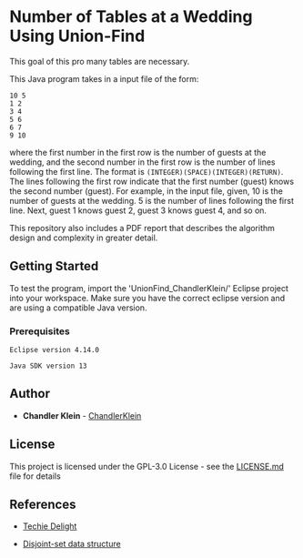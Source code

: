 # Number of Tables at a Wedding Using Union-Find

This goal of this pro   many tables are necessary.

This Java program takes in a input file of the form:
```
10 5
1 2
3 4
5 6
6 7
9 10
```

where the first number in the first row is the number of guests at the wedding, and the second number in the first row is the number of lines following the first line. The format is ```(INTEGER)(SPACE)(INTEGER)(RETURN)```. The lines following the first row indicate that the first number (guest) knows the second number (guest). For example, in the input file, given, 10 is the number of guests at the wedding. 5 is the number of lines following the first line. Next, guest 1 knows guest 2, guest 3 knows guest 4, and so on.

This repository also includes a PDF report that describes the algorithm design and complexity in greater detail. 

## Getting Started

To test the program, import the 'UnionFind_ChandlerKlein/' Eclipse project into your workspace. Make sure you have the correct eclipse version and are using a compatible Java version.

### Prerequisites

```
Eclipse version 4.14.0
```
```
Java SDK version 13
``` 

## Author

* **Chandler Klein** - [ChandlerKlein](https://github.com/chandlerklein)

## License

This project is licensed under the GPL-3.0 License - see the [LICENSE.md](LICENSE.md) file for details

## References

* [Techie Delight](https://www.techiedelight.com/disjoint-set-data-structure-union-find-algorithm/)

* [Disjoint-set data structure](https://en.wikipedia.org/wiki/Disjoint-set_data_structure)
